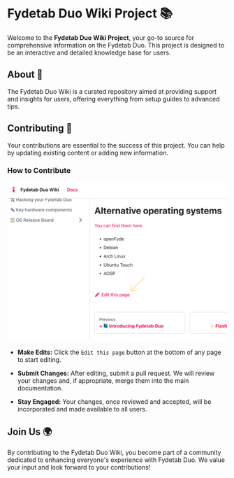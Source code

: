 # Fydetab Duo Wiki Project 📚

Welcome to the **Fydetab Duo Wiki Project**, your go-to source for comprehensive information on the Fydetab Duo. This project is designed to be an interactive and detailed knowledge base for users.

## About 🌟

The Fydetab Duo Wiki is a curated repository aimed at providing support and insights for users, offering everything from setup guides to advanced tips.

## Contributing 🤝

Your contributions are essential to the success of this project. You can help by updating existing content or adding new information.

### How to Contribute

![edit this page](static/img/edit_this_page.png)
- **Make Edits:** Click the `Edit this page` button at the bottom of any page to start editing.

- **Submit Changes:** After editing, submit a pull request. We will review your changes and, if appropriate, merge them into the main documentation.
- **Stay Engaged:** Your changes, once reviewed and accepted, will be incorporated and made available to all users.

## Join Us 🌍

By contributing to the Fydetab Duo Wiki, you become part of a community dedicated to enhancing everyone's experience with Fydetab Duo. We value your input and look forward to your contributions!
